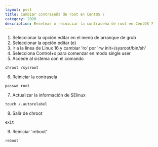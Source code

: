 ```yaml
---
layout: post
title: Cambiar contraseña de root en CentOS 7
category: 2020
description: Resetear o reiniciar la contraseña de root en CentOS 7
---
```


1. Seleccionar la opción editar en el menú de arranque de grub
2. Seleccionar la opción editar (e)
3. Ir a la línea de Linux 16 y cambiar 'ro' por 'rw init=/sysroot/bin/sh'
4. Selecciona Control+x para comenzar en modo single user
5. Accede al sistema con el comando
```posh
chroot /sysroot
```
6. Reiniciar la contrasela
```posh
passwd root
```
7. Actualizar la información de SElinux
```posh
touch /.autorelabel
```
8. Salir de chroot
```posh
exit
```
9. Reiniciar 'reboot'
```posh
reboot
```

